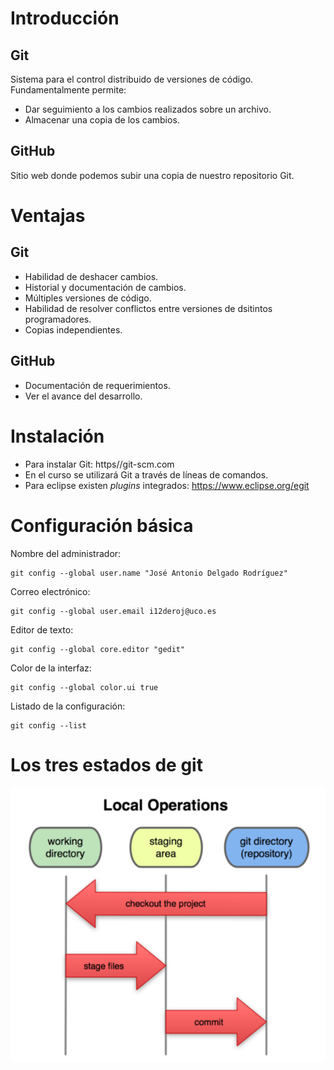 # Introducción

## Git

Sistema para el control distribuido de versiones de código. Fundamentalmente permite:

* Dar seguimiento a los cambios realizados sobre un archivo.
* Almacenar una copia de los cambios.

## GitHub

Sitio web donde podemos subir una copia de nuestro repositorio Git.

# Ventajas

## Git

* Habilidad de deshacer cambios.
* Historial y documentación de cambios.
* Múltiples versiones de código.
* Habilidad de resolver conflictos entre versiones de dsitintos programadores.
* Copias independientes.

## GitHub

* Documentación de requerimientos.
* Ver el avance del desarrollo.

# Instalación

* Para instalar Git: https//git-scm.com
* En el curso se utilizará Git a través de líneas de comandos.
* Para eclipse existen *plugins* integrados: https://www.eclipse.org/egit

# Configuración básica

Nombre del administrador:

	git config --global user.name "José Antonio Delgado Rodríguez"

Correo electrónico:

	git config --global user.email i12deroj@uco.es

Editor de texto:

	git config --global core.editor "gedit"

Color de la interfaz:

	git config --global color.ui true

Listado de la configuración:

	git config --list

# Los tres estados de git

![Tres-estados-git](1.png)
